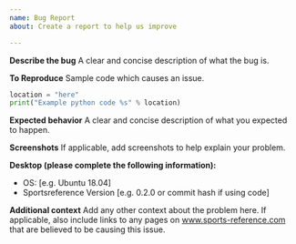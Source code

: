 ```yaml
---
name: Bug Report
about: Create a report to help us improve

---
```


**Describe the bug**
A clear and concise description of what the bug is.

**To Reproduce**
Sample code which causes an issue.
```python
location = "here"
print("Example python code %s" % location)
```

**Expected behavior**
A clear and concise description of what you expected to happen.

**Screenshots**
If applicable, add screenshots to help explain your problem.

**Desktop (please complete the following information):**
 - OS: [e.g. Ubuntu 18.04]
 - Sportsreference Version [e.g. 0.2.0 or commit hash if using code]

**Additional context**
Add any other context about the problem here. If applicable, also include links to any pages on www.sports-reference.com that are believed to be causing this issue.
